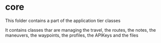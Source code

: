 # core

This folder contains a part of the application tier classes

It contains classes thar are managing the travel, the routes, the notes, the maneuvers, the waypoints, the profiles, the APIKeys and the files
